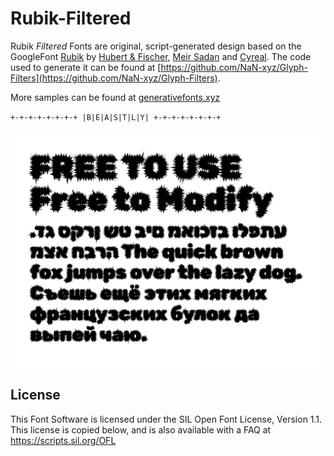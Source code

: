 # Rubik-Filtered

Rubik *Filtered* Fonts are original, script-generated design based on the GoogleFont [Rubik](https://github.com/googlefonts/Rubik) by [Hubert & Fischer](https://hubertfischer.com/), [Meir Sadan](https://meirsadan.com/) and [Cyreal](http://www.cyreal.org/). The code used to generate it can be found at [https://github.com/NaN-xyz/Glyph-Filters](https://github.com/NaN-xyz/Glyph-Filters).

More samples can be found at [generativefonts.xyz](https://www.generativefonts.xyz/)



``+-+-+-+-+-+-+-+
|B|E|A|S|T|L|Y|
+-+-+-+-+-+-+-+  ``

![Sample Image For Beastly](documentation/beastly.png)


## License

This Font Software is licensed under the SIL Open Font License, Version 1.1.
This license is copied below, and is also available with a FAQ at
https://scripts.sil.org/OFL
